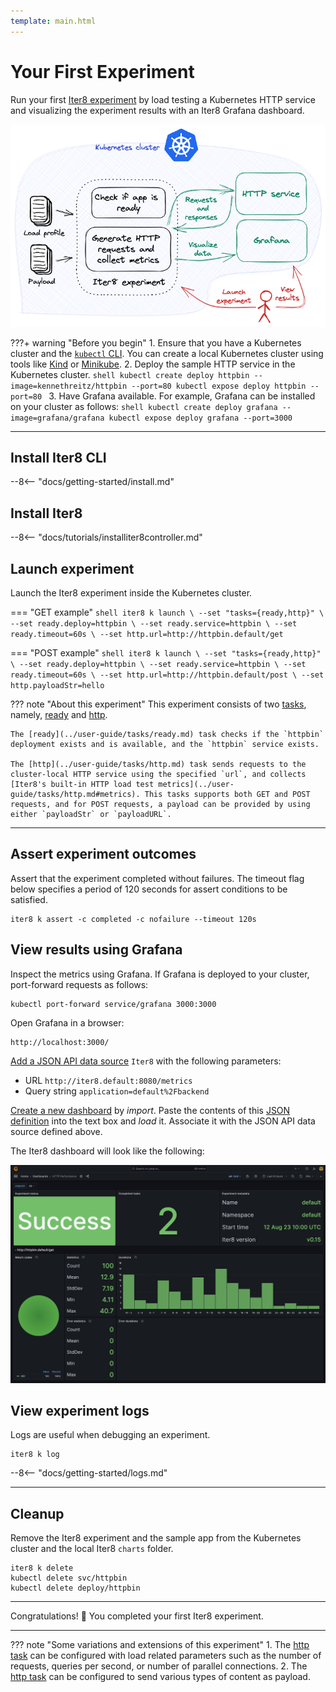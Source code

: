 ```yaml
---
template: main.html
---
```


# Your First Experiment

Run your first [Iter8 experiment](concepts.md#design) by load testing a Kubernetes HTTP service and visualizing the experiment results with an Iter8 Grafana dashboard.

![Load test HTTP](images/kubernetesusage.png)

???+ warning "Before you begin"
    1. Ensure that you have a Kubernetes cluster and the [`kubectl` CLI](https://kubernetes.io/docs/reference/kubectl/). You can create a local Kubernetes cluster using tools like [Kind](https://kind.sigs.k8s.io/) or [Minikube](https://minikube.sigs.k8s.io/docs/).
    2. Deploy the sample HTTP service in the Kubernetes cluster.
    ```shell
    kubectl create deploy httpbin --image=kennethreitz/httpbin --port=80
    kubectl expose deploy httpbin --port=80
    ```
    3. Have Grafana available. For example, Grafana can be installed on your cluster as follows:
    ```shell
    kubectl create deploy grafana --image=grafana/grafana
    kubectl expose deploy grafana --port=3000
    ```

***

## Install Iter8 CLI
--8<-- "docs/getting-started/install.md"

## Install Iter8

--8<-- "docs/tutorials/installiter8controller.md"

## Launch experiment
Launch the Iter8 experiment inside the Kubernetes cluster.

=== "GET example"
    ```shell
    iter8 k launch \
    --set "tasks={ready,http}" \
    --set ready.deploy=httpbin \
    --set ready.service=httpbin \
    --set ready.timeout=60s \
    --set http.url=http://httpbin.default/get
    ```

=== "POST example"
    ```shell
    iter8 k launch \
    --set "tasks={ready,http}" \
    --set ready.deploy=httpbin \
    --set ready.service=httpbin \
    --set ready.timeout=60s \
    --set http.url=http://httpbin.default/post \
    --set http.payloadStr=hello
    ```

??? note "About this experiment"
    This experiment consists of two [tasks](concepts.md#design), namely, [ready](../user-guide/tasks/ready.md) and [http](../user-guide/tasks/http.md). 
    
    The [ready](../user-guide/tasks/ready.md) task checks if the `httpbin` deployment exists and is available, and the `httpbin` service exists. 
    
    The [http](../user-guide/tasks/http.md) task sends requests to the cluster-local HTTP service using the specified `url`, and collects [Iter8's built-in HTTP load test metrics](../user-guide/tasks/http.md#metrics). This tasks supports both GET and POST requests, and for POST requests, a payload can be provided by using either `payloadStr` or `payloadURL`.

***

## Assert experiment outcomes
Assert that the experiment completed without failures. The timeout flag below specifies a period of 120 seconds for assert conditions to be satisfied.

```shell
iter8 k assert -c completed -c nofailure --timeout 120s
```

## View results using Grafana
Inspect the metrics using Grafana. If Grafana is deployed to your cluster, port-forward requests as follows:

```shell
kubectl port-forward service/grafana 3000:3000
```

Open Grafana in a browser:

```shell
http://localhost:3000/
```

[Add a JSON API data source](http://localhost:3000/connections/datasources/marcusolsson-json-datasource) `Iter8` with the following parameters:

* URL `http://iter8.default:8080/metrics` 
* Query string `application=default%2Fbackend`

[Create a new dashboard](http://localhost:3000/dashboards) by *import*. Paste the contents of this [JSON definition](https://gist.githubusercontent.com/Alan-Cha/112565542bf8829223bbc12bece8099c/raw/2c7f740ddd53e7e7fa9f662e9cc7e8df145b704f/gistfile1.txt) into the text box and *load* it. Associate it with the JSON API data source defined above.

The Iter8 dashboard will look like the following:

![`http` Iter8 dashboard](../user-guide/tasks/images/httpdashboard.png)

## View experiment logs
Logs are useful when debugging an experiment.

```shell
iter8 k log
```

--8<-- "docs/getting-started/logs.md"

***

## Cleanup
Remove the Iter8 experiment and the sample app from the Kubernetes cluster and the local Iter8 `charts` folder.
```shell
iter8 k delete
kubectl delete svc/httpbin
kubectl delete deploy/httpbin
```

***

Congratulations! :tada: You completed your first Iter8 experiment.

***

??? note "Some variations and extensions of this experiment"
    1. The [http task](../user-guide/tasks/http.md) can be configured with load related parameters such as the number of requests, queries per second, or number of parallel connections.
    2. The [http task](../user-guide/tasks/http.md) can be configured to send various types of content as payload.
